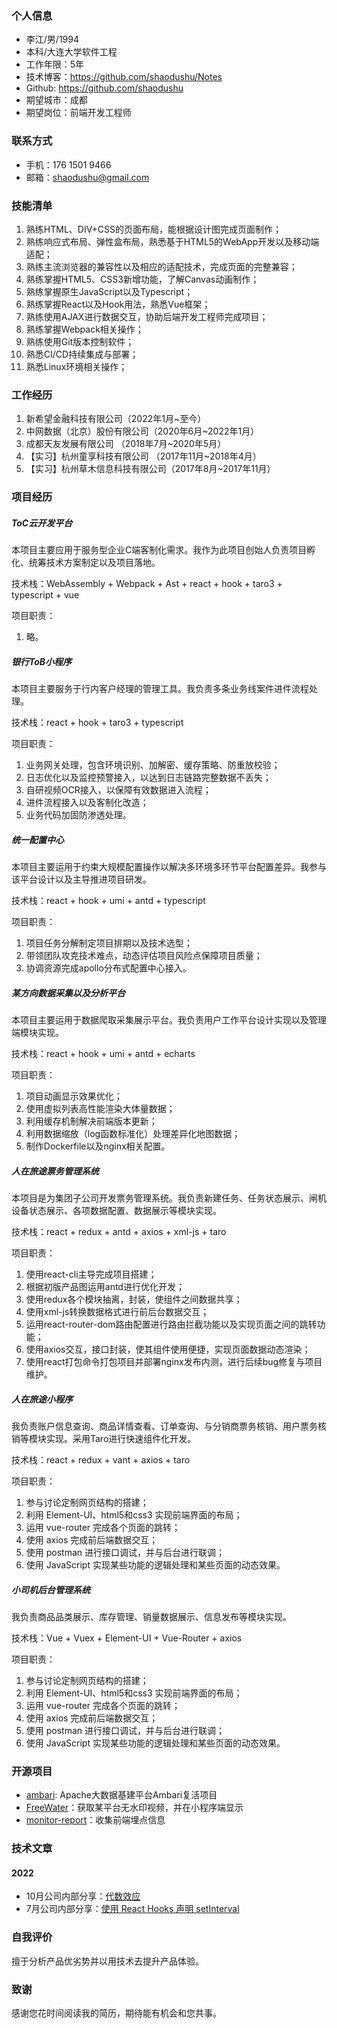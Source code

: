 ### 个人信息

- 李江/男/1994
- 本科/大连大学软件工程
- 工作年限：5年
- 技术博客：https://github.com/shaodushu/Notes
- Github: https://github.com/shaodushu
- 期望城市：成都
- 期望岗位：前端开发工程师



### 联系方式

- 手机：176 1501 9466
- 邮箱：shaodushu@gmail.com



### 技能清单

1. 熟练HTML、DIV+CSS的页面布局，能根据设计图完成页面制作；
2. 熟练响应式布局、弹性盒布局，熟悉基于HTML5的WebApp开发以及移动端适配；
3. 熟练主流浏览器的兼容性以及相应的适配技术，完成页面的完整兼容；
4. 熟练掌握HTML5、CSS3新增功能，了解Canvas动画制作；
5. 熟练掌握原生JavaScript以及Typescript；
6. 熟练掌握React以及Hook用法，熟悉Vue框架；
7. 熟练使用AJAX进行数据交互，协助后端开发工程师完成项目；
8. 熟练掌握Webpack相关操作；
9. 熟练使用Git版本控制软件；
10. 熟悉CI/CD持续集成与部署；
11. 熟悉Linux环境相关操作；



### 工作经历


1. 新希望金融科技有限公司（2022年1月~至今）
2. 中网数据（北京）股份有限公司（2020年6月~2022年1月）
3. 成都天友发展有限公司 （2018年7月~2020年5月）
4. 【实习】杭州童享科技有限公司 （2017年11月~2018年4月）
5. 【实习】杭州草⽊信息科技有限公司（2017年8月~2017年11月）



### 项目经历

##### ToC云开发平台

本项目主要应用于服务型企业C端客制化需求。我作为此项目创始人负责项目孵化、统筹技术方案制定以及项目落地。

技术栈：WebAssembly + Webpack + Ast + react + hook + taro3 + typescript + vue

项目职责：

1. 略。

##### 银行ToB小程序

本项目主要服务于行内客户经理的管理工具。我负责多条业务线案件进件流程处理。

技术栈：react + hook + taro3 + typescript

项目职责：

1. 业务网关处理，包含环境识别、加解密、缓存策略、防重放校验；
2. 日志优化以及监控预警接入，以达到日志链路完整数据不丢失；
3. 自研视频OCR接入，以保障有效数据进入流程；
4. 进件流程接入以及客制化改造；
5. 业务代码加固防渗透处理。

##### 统一配置中心

本项目主要运用于约束大规模配置操作以解决多环境多环节平台配置差异。我参与该平台设计以及主导推进项目研发。

技术栈：react + hook + umi + antd + typescript

项目职责：

1. 项目任务分解制定项目排期以及技术选型；
2. 带领团队攻克技术难点，动态评估项目风险点保障项目质量； 
3. 协调资源完成apollo分布式配置中心接入。

##### 某方向数据采集以及分析平台

本项目主要运用于数据爬取采集展示平台。我负责用户工作平台设计实现以及管理端模块实现。

技术栈：react + hook + umi + antd + echarts

项目职责：

1. 项目动画显示效果优化；
2. 使用虚拟列表高性能渲染大体量数据；
3. 利用缓存机制解决前端版本更新；
4. 利用数据缩放（log函数标准化）处理差异化地图数据；
5. 制作Dockerfile以及nginx相关配置。



##### 人在旅途票务管理系统

本项目是为集团子公司开发票务管理系统。我负责新建任务、任务状态展示、闸机设备状态展示、各项数据配置、数据展示等模块实现。

技术栈：react + redux + antd + axios + xml-js + taro

项目职责：

1. 使用react-cli主导完成项目搭建；
2. 根据初版产品图运用antd进行优化开发；
3. 使用redux各个模块抽离，封装，使组件之间数据共享；
4. 使用xml-js转换数据格式进行前后台数据交互；
5. 运用react-router-dom路由配置进行路由拦截功能以及实现页面之间的跳转功能；
6. 使用axios交互，接口封装，使其组件使用便捷，实现页面数据动态渲染；
7. 使用react打包命令打包项目并部署nginx发布内测，进行后续bug修复与项目维护。





##### 人在旅途小程序 

我负责账户信息查询、商品详情查看、订单查询、与分销商票务核销、用户票务核销等模块实现。采用Taro进行快速组件化开发。

技术栈：react + redux + vant + axios + taro

项目职责：

1. 参与讨论定制网页结构的搭建；
2. 利用 Element-UI、html5和css3 实现前端界面的布局；
3. 运用 vue-router 完成各个页面的跳转；
4. 使用 axios 完成前后端数据交互；
5. 使用 postman 进行接口调试，并与后台进行联调；
6. 使用 JavaScript 实现某些功能的逻辑处理和某些页面的动态效果。



##### 小司机后台管理系统

我负责商品品类展示、库存管理、销量数据展示、信息发布等模块实现。

技术栈：Vue + Vuex + Element-UI + Vue-Router + axios

项目职责：

1. 参与讨论定制网页结构的搭建；
2. 利用 Element-UI、html5和css3 实现前端界面的布局；
3. 运用 vue-router 完成各个页面的跳转；
4. 使用 axios 完成前后端数据交互；
5. 使用 postman 进行接口调试，并与后台进行联调；
6. 使用 JavaScript 实现某些功能的逻辑处理和某些页面的动态效果。



### 开源项目

- [ambari](https://github.com/shaodushu/ambari-website): Apache大数据基建平台Ambari复活项目
- [FreeWater](https://github.com/shaodushu/FreeWater)：获取某平台无水印视频，并在小程序端显示
- [monitor-report](https://github.com/shaodushu/monitor-report)：收集前端埋点信息



### 技术文章

#### 2022
- 10月公司内部分享：[代数效应](https://juejin.cn/post/7012638620750184479)
- 7月公司内部分享：[使用 React Hooks 声明 setInterval](https://juejin.cn/post/6844904135590936590)



### 自我评价

擅于分析产品优劣势并以⽤技术去提升产品体验。



### 致谢

感谢您花时间阅读我的简历，期待能有机会和您共事。